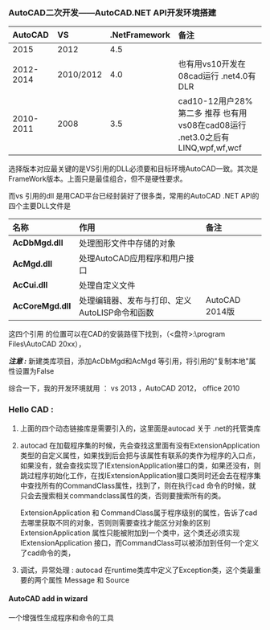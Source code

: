### AutoCAD二次开发——AutoCAD.NET API开发环境搭建

| AutoCAD | VS | .NetFramework | 备注 |
| :--- | :--- | :--- | :--- |
| 2015 | 2012 | 4.5 |  |
| 2012-2014 | 2010/2012 | 4.0 | 也有用vs10开发在08cad运行        .net4.0有DLR |
| 2010-2011 | 2008 | 3.5 | cad10-12用户28%第二多 推荐 也有用vs08在cad08运行   .net3.0之后有LINQ,wpf,wf,wcf |

选择版本对应最关键的是VS引用的DLL必须要和目标环境AutoCAD一致。其次是FrameWork版本。上面只是最佳组合，但不是硬性要求。

而vs 引用的dll 是用CAD平台已经封装好了很多类，常用的AutoCAD .NET API的四个主要DLL文件是

| **名称** | **作用** | **备注** |
| :--- | :--- | :--- |
| **AcDbMgd.dll** | 处理图形文件中存储的对象 |  |
| **AcMgd.dll** | 处理AutoCAD应用程序和用户接口 |  |
| **AcCui.dll** | 处理自定义文件 |  |
| **AcCoreMgd.dll** | 处理编辑器、发布与打印、定义AutoLISP命令和函数 | AutoCAD 2014版 |

这四个引用 的位置可以在CAD的安装路径下找到，（&lt;盘符&gt;:\program Files\AutoCAD 20xx），

_**注意 :**_ 新建类库项目，添加AcDbMgd和AcMgd 等引用，将引用的"复制本地"属性设置为False

综合一下，我的开发环境就用 ： vs 2013 ，AutoCAD 2012， office 2010

### Hello CAD :

1. 上面的四个动态链接库是需要引入的，这里面是autocad 关于 .net的托管类库
2. autocad 在加载程序集的时候，先会查找这里面有没有ExtensionApplication 类型的自定义属性，如果找到后会把与该属性有联系的类作为程序的入口点，如果没有，就会查找实现了IExtensionApplication接口的类，如果还没有，则跳过程序初始化工作，在找IExtensionApplication接口类同时还会去在程序集中查找所有的CommandClass属性，找到了，则在执行cad 命令的时候，就只会去搜索相关commandclass属性的类，否则要搜索所有的类。

   ExtensionApplication 和 CommandClass属于程序级别的属性，告诉了cad去哪里获取不同的对象，否则则需要查找才能区分对象的区别ExtensionApplication 属性只能被附加到一个类中，这个类还必须实现IExtensionApplication 接口，而CommandClass可以被添加到任何一个定义了cad命令的类，

3. 调试，异常处理 : autocad 在runtime类库中定义了Exception类，这个类最重要的两个属性 Message 和 Source



#### AutoCAD add in wizard

一个增强性生成程序和命令的工具





